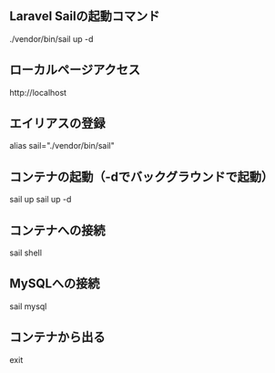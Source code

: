 ## Laravel Sailの起動コマンド
./vendor/bin/sail up -d

## ローカルページアクセス
http://localhost

## エイリアスの登録
alias sail="./vendor/bin/sail"

## コンテナの起動（-dでバックグラウンドで起動）
sail up
sail up -d

## コンテナへの接続
sail shell

## MySQLへの接続
sail mysql

## コンテナから出る
exit
